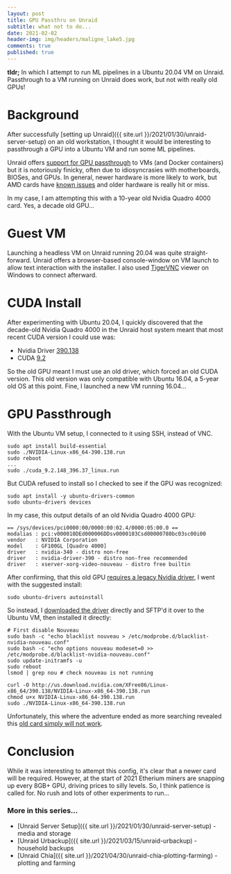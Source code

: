 ```yaml
---
layout: post
title: GPU Passthru on Unraid
subtitle: what not to do...
date: 2021-02-02
header-img: img/headers/maligne_lake5.jpg
comments: true
published: true
---
```


**tldr;** In which I attempt to run ML pipelines in a Ubuntu 20.04 VM on Unraid. Passthrough to a VM running on Unraid does work, but not with really old GPUs!

# Background

After successfully [setting up Unraid]({{ site.url }}/2021/01/30/unraid-server-setup) on an old workstation, I thought it would be interesting to passthrough a GPU into a Ubuntu VM and run some ML pipelines.

Unraid offers [support for GPU passthrough](https://wiki.unraid.net/UnRAID_6/VM_Management#Assigning_Graphics_Devices_to_Virtual_Machines_.28GPU_Pass_Through.29) to VMs (and Docker containers) but it is notoriously finicky, often due to idiosyncrasies with motherboards, BIOSes, and GPUs.  In general, newer hardware is more likely to work, but AMD cards have [known issues](https://www.reddit.com/r/unRAID/comments/jfg0vr/passing_through_single_amd_gpu_vega_56/) and older hardware is really hit or miss.

In my case, I am attempting this with a 10-year old Nvidia Quadro 4000 card.  Yes, a decade old GPU...

# Guest VM

Launching a headless VM on Unraid running 20.04 was quite straight-forward.  Unraid offers a browser-based console-window on VM launch to allow text interaction with the installer.  I also used [TigerVNC](https://tigervnc.org/) viewer on Windows to connect afterward.

# CUDA Install

After experimenting with Ubuntu 20.04, I quickly discovered that the decade-old Nvidia Quadro 4000 in the Unraid host system meant that most recent CUDA version I could use was:

* Nvidia Driver [390.138](https://www.nvidia.com/Download/driverResults.aspx/160182/en-us)
* CUDA [9.2](https://docs.nvidia.com/cuda/cuda-toolkit-release-notes/index.html#cuda-major-component-versions)

So the old GPU meant I must use an old driver, which forced an old CUDA version. This old version was only compatible with Ubuntu 16.04, a 5-year old OS at this point.  Fine, I launched a new VM running 16.04...

# GPU Passthrough

With the Ubuntu VM setup, I connected to it using SSH, instead of VNC.  

```
sudo apt install build-essential
sudo ./NVIDIA-Linux-x86_64-390.138.run
sudo reboot
...
sudo ./cuda_9.2.148_396.37_linux.run
```

But CUDA refused to install so I checked to see if the GPU was recognized:

```
sudo apt install -y ubuntu-drivers-common
sudo ubuntu-drivers devices
```

In my case, this output details of an old Nvidia Quadro 4000 GPU:

```
== /sys/devices/pci0000:00/0000:00:02.4/0000:05:00.0 ==
modalias : pci:v000010DEd000006DDsv0000103Csd00000780bc03sc00i00
vendor   : NVIDIA Corporation
model    : GF100GL [Quadro 4000]
driver   : nvidia-340 - distro non-free
driver   : nvidia-driver-390 - distro non-free recommended
driver   : xserver-xorg-video-nouveau - distro free builtin
```

After confirming, that this old GPU [requires a legacy Nvidia driver](https://www.nvidia.com/Download/driverResults.aspx/160182/en-us), I went with the suggested install: 

```
sudo ubuntu-drivers autoinstall
```

So instead, I [downloaded the driver](https://www.nvidia.com/en-us/drivers/unix/) directly and SFTP'd it over to the Ubuntu VM, then installed it directly:

```
# First disable Nouveau
sudo bash -c "echo blacklist nouveau > /etc/modprobe.d/blacklist-nvidia-nouveau.conf"
sudo bash -c "echo options nouveau modeset=0 >> /etc/modprobe.d/blacklist-nvidia-nouveau.conf"
sudo update-initramfs -u
sudo reboot
lsmod | grep nou # check nouveau is not running
```

```
curl -O http://us.download.nvidia.com/XFree86/Linux-x86_64/390.138/NVIDIA-Linux-x86_64-390.138.run
chmod u+x NVIDIA-Linux-x86_64-390.138.run
sudo ./NVIDIA-Linux-x86_64-390.138.run
```

Unfortunately, this where the adventure ended as more searching revealed this [old card simply will not work](https://forums.unraid.net/topic/73225-quadro-4000-gpu-passthrough-bsod/?do=findComment&comment=674143).  

# Conclusion

While it was interesting to attempt this config, it's clear that a newer card will be required.  However, at the start of 2021 Etherium miners are snapping up every 8GB+ GPU, driving prices to silly levels.  So, I think patience is called for.  No rush and lots of other experiments to run...

### More in this series...
* [Unraid Server Setup]({{ site.url }}/2021/01/30/unraid-server-setup) - media and storage
* [Unraid Urbackup]({{ site.url }}/2021/03/15/unraid-urbackup) - household backups
* [Unraid Chia]({{ site.url }}/2021/04/30/unraid-chia-plotting-farming) - plotting and farming

